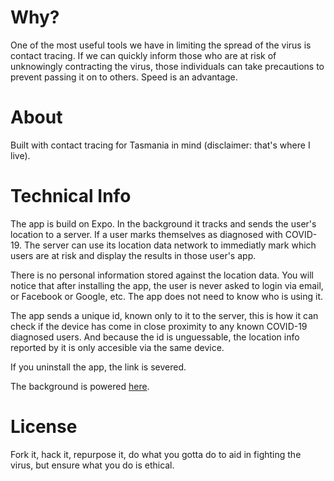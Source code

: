 # Why?
One of the most useful tools we have in limiting the spread of the virus is 
contact tracing. If we can quickly inform those who are at risk of 
unknowingly contracting the virus, those individuals can take precautions 
to prevent passing it on to others. Speed is an advantage.

# About
Built with contact tracing for Tasmania in mind (disclaimer: that's where I live).

# Technical Info
The app is build on Expo. In the background it tracks and sends the user's location to a server. If a user marks themselves as diagnosed with COVID-19. The server can use its location data network to immediatly mark which users are at risk and display the results in those user's app.

There is no personal information stored against the location data. You will notice that after installing the app, the user is never asked to login via email, or Facebook or Google, etc. The app does not need to know who is using it.

The app sends a unique id, known only to it to the server, this is how it can check if the device has come in close proximity to any known COVID-19 diagnosed users. And because the id is unguessable, the location info reported by it is only accesible via the same device.

If you uninstall the app, the link is severed.

The background is powered [here](https://github.com/AlastairTaft/APITasTraceTogether).

# License
Fork it, hack it, repurpose it, do what you gotta do to aid in fighting the virus, but ensure what you do is ethical.